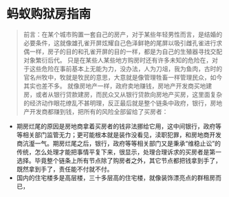 # 蚂蚁购狱房指南

> 前言：在某个城市购置一套自己的房产，对于某些年轻男性而言，是结婚的必要条件，这就像雄孔雀开屏炫耀自己色泽鲜艳的尾屏以吸引雌孔雀进行求偶一样，房子的目的和孔雀开屏的目的一样，都是为自己的生殖器寻找交配对象繁衍后代。
> 只是在某些人某些地方购房时还有许多未知的危险在，对于这些危险在事前基本上无能为力，没办法，人为刀俎，我为鱼肉，古时的官名州牧中，牧就是牧民的意思，大意就是像管理牲畜一样管理民众，如今其实也差不多。
> 就像房地产一样，政府卖地赚钱，房地产开发商买地建房，或者从银行贷款建房，而民众又从银行贷款向房地产买房，这里面复杂的经济动作眼花缭乱不甚明理，反正最后就是整个链条中政府，银行，房地产开发商都赚到钱，把所有的风险全部留给了买房者：

 - 期房烂尾的原因是房地商拿着买房者的钱非法挪给它用，这中间银行，政府等等相关部门监管无力；更可能根本就是装作没看见，渎职犯罪，和房地商开发商沆瀣一气。期房烂尾之后，银行，政府等等相关部门又是秉承“维稳止讼”的传统，怎么处理才能把事情平复下来，很显示，处理合理诉求的买房者是第一选择。毕竟整个链条上所有节点除了购房者之外，其它节点都把钱拿到手了，既然拿到手了，责任能不付就不付。
 - 国内的住宅楼多是高层楼，三十多层高的住宅楼，就像装饰漂亮点的群租房而已，
<!--stackedit_data:
eyJoaXN0b3J5IjpbNDQxNjEyNzc5LDE0NDI5MDQ5NzQsMTI5ND
cwNDE0MywtMjEzNzA5NDY3OSwtMTMwMjM0MTEzOSwtOTUzOTU0
LDEzOTA4MDQ3OCwtMTQ3NTg4MDMxNSw2NTA3NjcwNSwtMTMyMz
g3MjQzMiwtMjM2NjczMjQ4LC0yNDUwODEzNTEsLTE1NzY4Njk4
MDIsNTkyMTE0OTI2LC0xMzU2MjYxMzA1LDI2MTQ3MzIzOSwxMT
YwMjg5OTkzLDg1Njg5NDI2OSwyMTM1MDI1MDYzLDE4NTU1NTIw
NjBdfQ==
-->